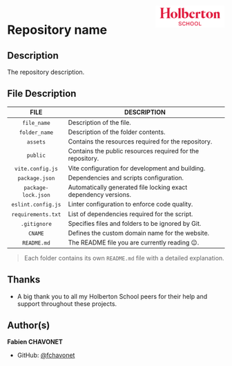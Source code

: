 <img height="50" align="right" src="https://raw.githubusercontent.com/fchavonet/fchavonet/refs/heads/main/assets/images/logo-holberton_school.webp" alt="Holberton School logo">

# Repository name

## Description

The repository description.

## File Description

| **FILE**            | **DESCRIPTION**                                                |
| :-----------------: | --------------------------------------------------------------- |
| `file_name`         | Description of the file.                                        |
| `folder_name`       | Description of the folder contents.                             |
| `assets`            | Contains the resources required for the repository.             |
| `public`            | Contains the public resources required for the repository.      |
| `vite.config.js`    | Vite configuration for development and building.                |
| `package.json`      | Dependencies and scripts configuration.                         |
| `package-lock.json` | Automatically generated file locking exact dependency versions. |
| `eslint.config.js`  | Linter configuration to enforce code quality.                   |
| `requirements.txt`  | List of dependencies required for the script.                   |
| `.gitignore`        | Specifies files and folders to be ignored by Git.               |
| `CNAME`             | Defines the custom domain name for the website.                 |
| `README.md`         | The README file you are currently reading 😉.                   |

> Each folder contains its own `README.md` file with a detailed explanation.

## Thanks

- A big thank you to all my Holberton School peers for their help and support throughout these projects.

## Author(s)

**Fabien CHAVONET**
- GitHub: [@fchavonet](https://github.com/fchavonet)

